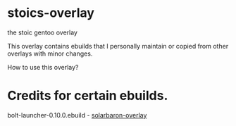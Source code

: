 # stoics-overlay
the stoic gentoo overlay

This overlay contains ebuilds that I personally maintain or copied from other overlays with minor changes.

How to use this overlay?


# Credits for certain ebuilds.
bolt-launcher-0.10.0.ebuild - [solarbaron-overlay](https://github.com/solarbaron/solarbaron-overlay/tree/5a66c75edc21ebf77e83f3d3fad57cb7816a8e99/games-rpg/bolt-launcher)

